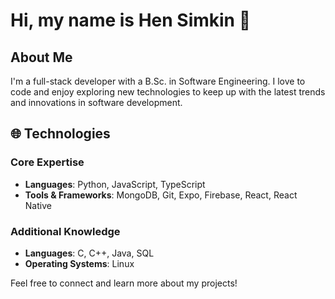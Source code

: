 # Hi, my name is Hen Simkin 👋

## About Me

I'm a full-stack developer with a B.Sc. in Software Engineering. I love to code and enjoy exploring new technologies to keep up with the latest trends and innovations in software development.

## 🌐 Technologies

### Core Expertise
- **Languages**: Python, JavaScript, TypeScript
- **Tools & Frameworks**: MongoDB, Git, Expo, Firebase, React, React Native

### Additional Knowledge
- **Languages**: C, C++, Java, SQL
- **Operating Systems**: Linux

Feel free to connect and learn more about my projects!
